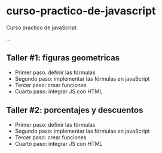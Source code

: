 # curso-practico-de-javascript
Curso practico de javaScript

...

## Taller #1: figuras geometricas

- Primer paso: definir las fórmulas
- Segundo paso: implementar las fórmulas en javaScript
- Tercer paso: crear funciones
- Cuarto paso: integrar JS con HTML

## Taller #2: porcentajes y descuentos

- Primer paso: definir las fórmulas
- Segundo paso: implementar las fórmulas en javaScript
- Tercer paso: crear funciones
- Cuarto paso: integrar JS con HTML
